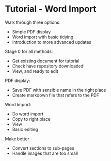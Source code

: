 # Tutorial - Word Import

Walk through three options:

- Simple PDF display
- Word import with basic tidying
- Introduction to more advanced updates

Stage 0 for all methods:

- Get existing document for tutorial
- Check have repository downloaded
- View, and ready to edit

PDF display:

- Save PDF with sensible name in the right place
- Create markdown file that refers to the PDF

Word Import:

- Do word import
- Copy to right place
- View
- Basic editing

Make better

- Convert sections to sub-pages
- Handle images that are too small
